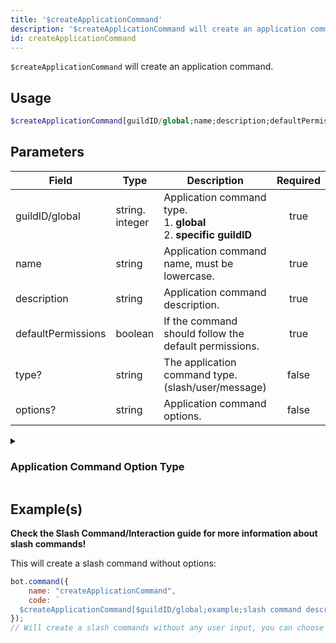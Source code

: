 ```yaml
---
title: '$createApplicationCommand'
description: '$createApplicationCommand will create an application command.'
id: createApplicationCommand
---
```


`$createApplicationCommand` will create an application command.

## Usage

```php
$createApplicationCommand[guildID/global;name;description;defaultPermission;type?;options?]
```

## Parameters

| Field              | Type            | Description                                                                             | Required |
| ------------------ | --------------- | --------------------------------------------------------------------------------------- |:--------:|
| guildID/global     | string. integer | Application command type. <br/> 1. **global** <br/> 2. **specific guildID** |   true   |
| name               | string          | Application command name, must be lowercase.                                            |   true   |
| description        | string          | Application command description.                                                        |   true   |
| defaultPermissions | boolean         | If the command should follow the default permissions.                                   |   true   |
| type?              | string          | The application command type. (slash/user/message)                                      |  false   |
| options?           | string          | Application command options.                                                            |  false   |

<details>
  <summary><h3> Application Command Option Type </h3></summary>

| NAME                | ID | NOTE                                                                                         |
| ------------------- | -- | -------------------------------------------------------------------------------------------- |
| SUB_COMMAND         | 1  |                                                                                              |
| SUB_COMMAND_GROUP | 2  |                                                                                              |
| STRING              | 3  |                                                                                              |
| INTEGER             | 4  | Any Integer between -2^53 and 2^53                                                           |
| BOOLEAN             | 5  |                                                                                              |
| USER                | 6  |                                                                                              |
| CHANNEL             | 7  | Includes all channel types + categories                                                      |
| ROLE                | 8  |                                                                                              |
| MENTIONABLE         | 9  | Includes users and roles                                                                     |
| NUMBER              | 10 | Any double between -2^53 and 2^53                                                            |
| ATTACHMENT          | 11 | [attachment](https://discord.com/developers/docs/resources/channel#attachment-object) object |

**You can find more information in the [official documentation of Discord's API](https://discord.com/developers/docs/interactions/application-commands#application-command-object-application-command-option-type).**

</details>

## Example(s)

**Check the Slash Command/Interaction guide for more information about slash commands!**

This will create a slash command without options:

```js
bot.command({
    name: "createApplicationCommand",
    code: `
  $createApplicationCommand[$guildID/global;example;slash command description!;true;slash]`
});
// Will create a slash commands without any user input, you can choose between global/$guildID to create a command globally or only for a specific guild.
```